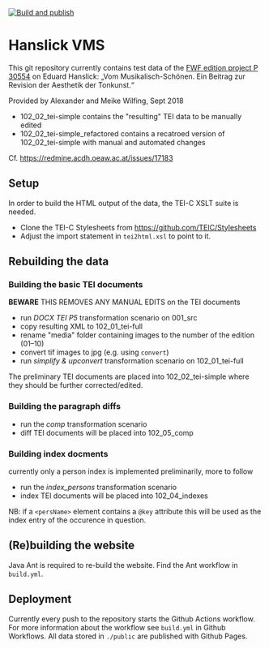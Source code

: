 [![Build and publish](https://github.com/acdh-oeaw/hanslick-vms/actions/workflows/build.yml/badge.svg)](https://github.com/acdh-oeaw/hanslick-vms/actions/workflows/build.yml)

# Hanslick VMS

This git repository currently contains test data of the [FWF edition project P 30554](https://pf.fwf.ac.at/project_pdfs/pdf_abstracts/p30554d.pdf) on Eduard Hanslick: „Vom Musikalisch-Schönen. Ein Beitrag zur Revision der Aesthetik der Tonkunst.“

Provided by Alexander and Meike Wilfing, Sept 2018

* 102_02_tei-simple contains the "resulting" TEI data to be manually edited
* 102_02_tei-simple_refactored contains a recatroed version of 102_02_tei-simple with manual and automated changes

Cf. https://redmine.acdh.oeaw.ac.at/issues/17183

## Setup

In order to build the HTML output of the data, the TEI-C XSLT suite is needed.  

* Clone the TEI-C Stylesheets from https://github.com/TEIC/Stylesheets  
* Adjust the import statement in `tei2html.xsl` to point to it.

## Rebuilding the data

### Building the basic TEI documents

**BEWARE** THIS REMOVES ANY MANUAL EDITS on the TEI documents

* run *DOCX TEI P5* transformation scenario on 001_src
* copy resulting XML to 102_01_tei-full
* rename "media" folder containing images to the number of the edition (01–10)
* convert tif images to jpg (e.g. using `convert`)
* run *simplify & upconvert* transformation scenario on 102_01_tei-full

The preliminary TEI documents are placed into 102_02_tei-simple where they should be further corrected/edited.

### Building the paragraph diffs

* run the *comp* transformation scenario
* diff TEI documents will be placed into 102_05_comp

### Building index docments

currently only a person index is implemented preliminarily, more to follow

* run the *index_persons* transformation scenario
* index TEI documents will be placed into 102_04_indexes

NB: if a `<persName>` element contains a `@key` attribute this will be used as the index entry of the occurence in question.

## (Re)building the website

Java Ant is required to re-build the website. Find the Ant workflow in `build.yml`.

## Deployment 

Currently every push to the repository starts the Github Actions workflow. 
For more information about the workflow see `build.yml` in Github Workflows.
All data stored in `./public` are published with Github Pages.
